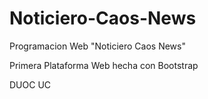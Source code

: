 # Noticiero-Caos-News
Programacion Web "Noticiero Caos News"

Primera Plataforma Web hecha con Bootstrap

DUOC UC
